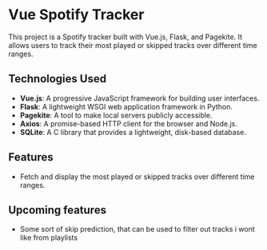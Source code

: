 # Vue Spotify Tracker

This project is a Spotify tracker built with Vue.js, Flask, and Pagekite. It allows users to track their most played or skipped tracks over different time ranges.

## Technologies Used

- **Vue.js**: A progressive JavaScript framework for building user interfaces.
- **Flask**: A lightweight WSGI web application framework in Python.
- **Pagekite**: A tool to make local servers publicly accessible.
- **Axios**: A promise-based HTTP client for the browser and Node.js.
- **SQLite**: A C library that provides a lightweight, disk-based database.

## Features

- Fetch and display the most played or skipped tracks over different time ranges.

## Upcoming features
 - Some sort of skip prediction, that can be used to filter out tracks i wont like from playlists